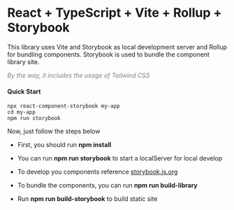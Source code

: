 # React + TypeScript + Vite + Rollup + Storybook

This library uses Vite and Storybook as local development server and Rollup for bundling components. Storybook is used to bundle the component library site.

<span style="color:gray">_By the way, it includes the usage of Tailwind CSS_<span style="color:gray">


#### **Quick Start**

```
npx react-component-storybook my-app
cd my-app
npm run storybook
```

Now, just follow the steps below

- First, you should run **npm install**
- You can run **npm run storybook** to start a localServer for local develop
- To develop you components reference [storybook.js.org](https://storybook.js.org)

- To bundle the components, you can run **npm run build-library**
- Run **npm run build-storybook** to build static site
